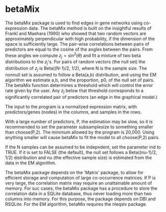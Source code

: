 # betaMix
The betaMix package is used to find edges in gene networks using co-expression data. The betaMix method is built on the insightful results of Frankl and Maehara (1990) who showed that two random vectors are approximately perpendicular with high probability, if the dimension of the space is sufficiently large. The pair-wise correlations between pairs of predictors are equal to the cosine of the angles between the pairs. From these angles we compute $z_j=\sin^2(\theta)$ and fit a mixture of two beta distributions to the $z_j$'s. For pairs of random vectors (the null set) the distribution of $z_j$ is Beta((N-1)/2, 1/2), where N is the sample size. The nonnull set is assumed to follow a Beta(a,b) distribution, and using the EM algorithm we estimate a,b, and the proportion, p0, of the null set of pairs. The betaMix function determines a threshold which will control the error rate given by the user. Any $z_j$ below that threshold corresponds to a significantly correlated pair of predictors (an edge in the graphical model.)

The input to the program is a normalized expression matrix, with predictors/genes (nodes) in the columns, and samples in the rows.

With a large number of predictors, P, the estimation may be slow, so it is recommended to set the parameter subsamplesize to something smaller than choose(P,2). The minimum allowed by the program is 20,000. Using anything smaller will cause betaMix to fit the model to all choose(P,2) pairs. 

If the N samples can be assumed to be indepndent, set the parameter ind to TRUE. If it is set to FALSE (the default), the null set follows a Beta((nu-1)/2, 1/2) distribution and nu (the effective sample size) is estimated from the data in the EM algorithm.

The betaMix package depends on the 'Matrix' package, to allow for efficient storage and computation of large co-occurrence matrices. If P is very large, the correlation matrix may require an unattainable amount of memory. For suc cases, the betaMix package has a procedure to store the correlation data in a SQLite database, thus never loading more than two columns into memory. For this purpose, the package depends on DBI and RSQLite. For the EM algorithm, betaMix requires the nleqslv package.
